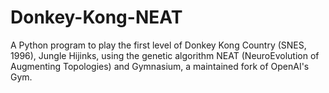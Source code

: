 # Donkey-Kong-NEAT
A Python program to play the first level of Donkey Kong Country (SNES, 1996), Jungle Hijinks, using the genetic algorithm NEAT (NeuroEvolution of Augmenting Topologies) and Gymnasium, a maintained fork of OpenAI's Gym. 
